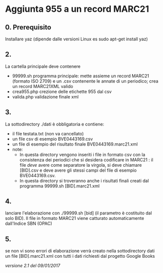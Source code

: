 # Aggiunta 955 a un record MARC21

## 0. Prerequisito
Installare yaz (dipende dalle versioni Linux es sudo apt-get install yaz)

## 2.
La cartella principale deve contenere
- 99999.sh programma principale: mette assieme un record MARC21 (formato ISO 2709) e un .csv contenente le annate di un periodico; crea un record MARC21XML valido 
- crea955.php crezione delle etichette 955 dal csv
- valida.php validazione finale xml

## 3.
La sottodirectory ./dati  è obbligatoria e contiene:
* il file testata.txt (non va cancellato)
* un file csv di esempio BVE0443169.csv
* un file di esempio del risultato finale  BVE0443169.marc21.xml
* note:
	* In questa directory vengono inseriti i file in formato csv con la consistenza dei periodici che si 
desidera codificare in MARC21 : il file *deve* avere come separatore la virgola, si deve chiamare [BID].csv e
deve avere gli stessi campi del file di esempio BVE0443169.csv. 
	* In questa directory si troveranno anche i risultati finali creati dal programma 99999.sh [BID].marc21.xml

## 4.
lanciare l'elaborazione con ./99999.sh [bid]  (il parametro è costituito dal solo BID). Il file in formato MARC21 viene
catturato automaticamente dall'Indice SBN (OPAC)

## 5.
se non vi sono errori di elaborazione verrà creato nella sottodirectory dati un file [BID].marc21.xml 
con tutti i dati richiesti dal progetto Google Books




_versione 2.1 del 09/01/2017_
 










